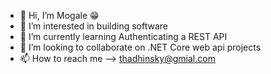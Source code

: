 - 👋 Hi, I’m Mogale 😁
- 👀 I’m interested in building software
- 🌱 I’m currently learning Authenticating a REST API
- 💞️ I’m looking to collaborate on .NET Core web api projects
- 📫 How to reach me --> thadhinsky@gmial.com

<!---
gummy-b/gummy-b is a ✨ special ✨ repository because its `README.md` (this file) appears on your GitHub profile.
You can click the Preview link to take a look at your changes.
--->
